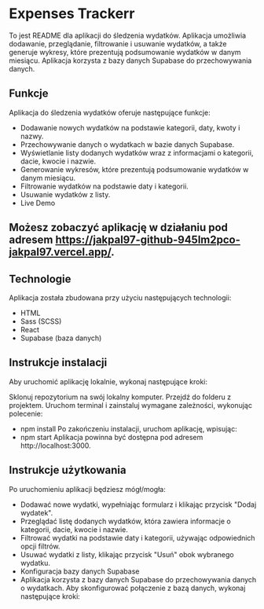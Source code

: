 # Expenses Trackerr
To jest README dla aplikacji do śledzenia wydatków. Aplikacja umożliwia dodawanie, przeglądanie, filtrowanie i usuwanie wydatków, a także generuje wykresy, które prezentują podsumowanie wydatków w danym miesiącu. Aplikacja korzysta z bazy danych Supabase do przechowywania danych.


## Funkcje
Aplikacja do śledzenia wydatków oferuje następujące funkcje:

+ Dodawanie nowych wydatków na podstawie kategorii, daty, kwoty i nazwy.
+ Przechowywanie danych o wydatkach w bazie danych Supabase.
+ Wyświetlanie listy dodanych wydatków wraz z informacjami o kategorii, dacie, kwocie i nazwie.
+ Generowanie wykresów, które prezentują podsumowanie wydatków w danym miesiącu.
+ Filtrowanie wydatków na podstawie daty i kategorii.
+ Usuwanie wydatków z listy.
+ Live Demo

## Możesz zobaczyć aplikację w działaniu pod adresem https://jakpal97-github-945lm2pco-jakpal97.vercel.app/.

## Technologie
Aplikacja została zbudowana przy użyciu następujących technologii:

+ HTML
+ Sass (SCSS)
+ React
+ Supabase (baza danych)


## Instrukcje instalacji
Aby uruchomić aplikację lokalnie, wykonaj następujące kroki:

Sklonuj repozytorium na swój lokalny komputer.
Przejdź do folderu z projektem.
Uruchom terminal i zainstaluj wymagane zależności, wykonując polecenie:
+ npm install
Po zakończeniu instalacji, uruchom aplikację, wpisując:
+ npm start
Aplikacja powinna być dostępna pod adresem http://localhost:3000.

## Instrukcje użytkowania
Po uruchomieniu aplikacji będziesz mógł/mogła:
+ Dodawać nowe wydatki, wypełniając formularz i klikając przycisk "Dodaj wydatek".
+ Przeglądać listę dodanych wydatków, która zawiera informacje o kategorii, dacie, kwocie i nazwie.
+ Filtrować wydatki na podstawie daty i kategorii, używając odpowiednich opcji filtrów.
+ Usuwać wydatki z listy, klikając przycisk "Usuń" obok wybranego wydatku.
+ Konfiguracja bazy danych Supabase
+ Aplikacja korzysta z bazy danych Supabase do przechowywania danych o wydatkach. Aby skonfigurować połączenie z bazą danych, wykonaj następujące kroki:


